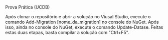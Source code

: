 Prova Prática (UCDB)

Após clonar o repositório e abrir a solução no Viusal Studio, execute o comando Add-Migration [nome_da_migration] no console do NuGet.
Após isso, ainda no console do NuGet, execute o comando Update-Datase.
Feitas estas duas etapas, basta compilar a solução com "Ctrl+F5".
